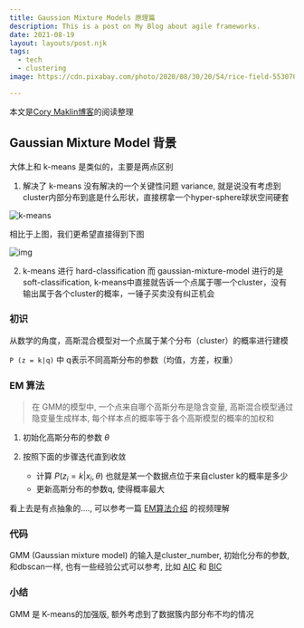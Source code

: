 ```yaml
---
title: Gaussion Mixture Models 原理篇
description: This is a post on My Blog about agile frameworks.
date: 2021-08-19
layout: layouts/post.njk
tags:
  - tech
  - clustering
image: https://cdn.pixabay.com/photo/2020/08/30/20/54/rice-field-5530707_1280.jpg

---
```


本文是[Cory Maklin博客](https://towardsdatascience.com/gaussian-mixture-models-d13a5e915c8e)的阅读整理

## Gaussian Mixture Model 背景

大体上和 k-means 是类似的，主要是两点区别

1. 解决了 k-means 没有解决的一个关键性问题 variance,  就是说没有考虑到cluster内部分布到底是什么形状，直接楞拿一个hyper-sphere球状空间硬套

![k-means](https://gitee.com/skadai/bluebird/raw/master/98e4ff29c28a5125991153407c39a563-20210819111747-e232ef.png)

相比于上图，我们更希望直接得到下图

![img](https://gitee.com/skadai/bluebird/raw/master/a5aca86eb7538b11653de147f364df6c-1-eTAFs5cTUjb_kt-4RgE3uw-c4f628.png)

2. k-means 进行 hard-classification 而 gaussian-mixture-model 进行的是 soft-classification, k-means中直接就告诉一个点属于哪一个cluster，没有输出属于各个cluster的概率，一锤子买卖没有纠正机会

### 初识

从数学的角度，高斯混合模型对一个点属于某个分布（cluster）的概率进行建模

`P (z = k|q)` 中 q表示不同高斯分布的参数（均值，方差，权重） 

### EM 算法

> 在 GMM的模型中, 一个点来自哪个高斯分布是隐含变量, 高斯混合模型通过隐变量生成样本, 每个样本点的概率等于各个高斯模型的概率的加权和

1. 初始化高斯分布的参数 $\theta$

2. 按照下面的步骤迭代直到收敛

   - 计算 $P(z_i = k| x_i, \theta)$ 也就是某一个数据点位于来自cluster k的概率是多少
   - 更新高斯分布的参数q, 使得概率最大

看上去是有点抽象的...., 可以参考一篇 [EM算法介绍](https://www.bilibili.com/video/BV1Mx411o7ti) 的视频理解

### 代码

GMM (Gaussian mixture model) 的输入是cluster_number, 初始化分布的参数, 和dbscan一样, 也有一些经验公式可以参考, 比如 [AIC](https://en.wikipedia.org/wiki/Akaike_information_criterion) 和 [BIC](https://en.wikipedia.org/wiki/Bayesian_information_criterion)

### 小结

GMM 是 K-means的加强版, 额外考虑到了数据簇内部分布不均的情况
